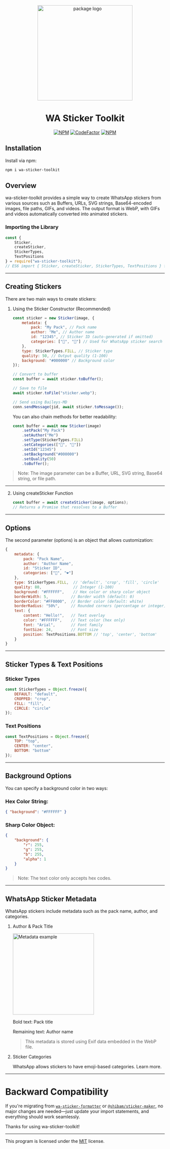 <div align="center">
<img src="https://files.catbox.moe/tzde2e.png" alt="package logo" width="300px"/>

# WA Sticker Toolkit

[![NPM](https://img.shields.io/npm/l/wa-sticker-toolkit?style=flat-square&label=License)](https://github.com/DannyAkintunde/wa-sticker-toolkit/blob/main/LICENSE) [![CodeFactor](https://img.shields.io/codefactor/grade/github/DannyAkintunde/wa-sticker-toolkit?style=flat-square&label=Code%20Quality)](https://www.codefactor.io/repository/github/dannyakintunde/wa-sticker-toolkit) [![NPM](https://img.shields.io/npm/dw/wa-sticker-toolkit?style=flat-square&label=Downloads)](https://npmjs.com/package/wa-sticker-toolkit)

</div>

## Installation

Install via npm:

```bash
npm i wa-sticker-toolkit
```

## Overview

wa-sticker-toolkit provides a simple way to create WhatsApp stickers from various sources such as Buffers, URLs, SVG strings, Base64-encoded images, file paths, GIFs, and videos. The output format is WebP, with GIFs and videos automatically converted into animated stickers.

### Importing the Library

```js
const {
    Sticker,
    createSticker,
    StickerTypes,
    TextPositions
} = require("wa-sticker-toolkit");
// ES6 import { Sticker, createSticker, StickerTypes, TextPositions } from "wa-sticker-toolkit";
```

---

## Creating Stickers

There are two main ways to create stickers:

1. Using the Sticker Constructor (Recommended)

    ```js
    const sticker = new Sticker(image, {
        metadata: {
            pack: "My Pack", // Pack name
            author: "Me", // Author name
            id: "12345", // Sticker ID (auto-generated if omitted)
            categories: ["🤩", "🎉"] // Used for WhatsApp sticker search
        },
        type: StickerTypes.FILL, // Sticker type
        quality: 50, // Output quality (1-100)
        background: "#000000" // Background color
    });
    
    // Convert to buffer
    const buffer = await sticker.toBuffer();
    
    // Save to file
    await sticker.toFile("sticker.webp");
    
    // Send using Baileys-MD
    conn.sendMessage(jid, await sticker.toMessage());
    ```

    You can also chain methods for better readability:
    
    ```js
    const buffer = await new Sticker(image)
        .setPack("My Pack")
        .setAuthor("Me")
        .setType(StickerTypes.FILL)
        .setCategories(["🤩", "🎉"])
        .setId("12345")
        .setBackground("#000000")
        .setQuality(50)
        .toBuffer();
    ```

> Note: The image parameter can be a Buffer, URL, SVG string, Base64 string, or file path.

---

2. Using createSticker Function

    ```js
    const buffer = await createSticker(image, options);
    // Returns a Promise that resolves to a Buffer
    ```

---

## Options

The second parameter (options) is an object that allows customization:

```js
{
    metadata: {
        pack: "Pack Name",
        author: "Author Name",
        id: "Sticker ID",
        categories: ["🤣", "❤️"]
    },
    type: StickerTypes.FILL,  // 'default', 'crop', 'fill', 'circle'
    quality: 80,              // Integer (1-100)
    background: "#FFFFFF",    // Hex color or sharp color object
    borderWidth: 5,          // Border width (default: 0)
    borderColor: "#FF0000",  // Border color (default: white)
    borderRadius: "50%",     // Rounded corners (percentage or integer)
    text: {
        content: "Hello!",   // Text overlay
        color: "#FFFFFF",    // Text color (hex only)
        font: "Arial",       // Font family
        fontSize: 24,        // Font size
        position: TextPositions.BOTTOM // 'top', 'center', 'bottom'
    }
}
```

---

## Sticker Types & Text Positions

### Sticker Types

```js
const StickerTypes = Object.freeze({
    DEFAULT: "default",
    CROPPED: "crop",
    FILL: "fill",
    CIRCLE: "circle"
});
```

### Text Positions

```js
const TextPositions = Object.freeze({
    TOP: "top",
    CENTER: "center",
    BOTTOM: "bottom"
});
```

---

## Background Options

You can specify a background color in two ways:

### Hex Color String:

```json
{ "background": "#FFFFFF" }
```

### Sharp Color Object:

```json
{
    "background": {
        "r": 255,
        "g": 255,
        "b": 255,
        "alpha": 1
    }
}
```

> Note: The text color only accepts hex codes.

---

## WhatsApp Sticker Metadata

WhatsApp stickers include metadata such as the pack name, author, and categories.

1. Author & Pack Title

    <img src="https://i.ibb.co/9vmxsKd/metadata.jpg" alt="Metadata example" width="256"/>
    
    Bold text: Pack title
    
    Remaining text: Author name

    > This metadata is stored using Exif data embedded in the WebP file.

2. Sticker Categories

    WhatsApp allows stickers to have emoji-based categories.
    Learn more.

---

# Backward Compatibility

If you're migrating from [`wa-sticker-formatter`](https://www.npmjs.com/package/wa-sticker-formatter) or [`@shibam/sticker-maker`](https://npmjs.com/package/@shibam/sticker-maker), no major changes are needed—just update your import statements, and everything should work seamlessly.

Thanks for using wa-sticker-toolkit!

---

This program is licensed under the [MIT](LICENSE) license.
